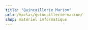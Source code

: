 ```yaml
---
title: "Quincaillerie Marion"
url: /maclas/quincaillerie-marion/
shop: matériel informatique
---
```

